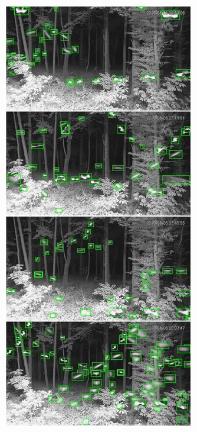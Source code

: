 ![20200805-224109-231114](in/20200805/20200805-224109-231114_0_.jpg)
![20200805-231119-234124](in/20200805/20200805-231119-234124_0_.jpg)
![20200805-234129-000004](in/20200805/20200805-234129-000004_0_.jpg)
![20200806-000009-003014](in/20200806/20200806-000009-003014_0_.jpg)
